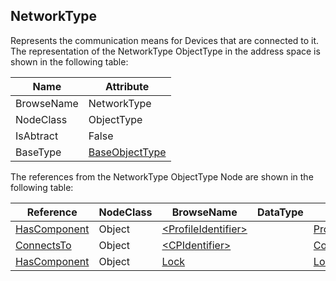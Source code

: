 <!-- objecttype -->
## NetworkType
Represents the communication means for Devices that are connected to it.
The representation of the NetworkType ObjectType in the address space is shown in the following table:  

|Name|Attribute|
|---|---|
|BrowseName|NetworkType|
|NodeClass|ObjectType|
|IsAbtract|False|
|BaseType|[BaseObjectType](../../../Core/Part5/ObjectTypes/BaseObjectType/readme.md)|

The references from the NetworkType ObjectType Node are shown in the following table:  

|Reference|NodeClass|BrowseName|DataType|TypeDefinition|ModellingRule|
|---|---|---|---|---|---|
|[HasComponent](../../../Core/Part3/ReferenceTypes/HasComponent/readme.md)|Object|[&lt;ProfileIdentifier&gt;](#&lt;ProfileIdentifier&gt;)||[ProtocolType](../../ObjectTypes/ProtocolType/readme.md)|[MandatoryPlaceholder](../../../Core/Objects/MandatoryPlaceholder/readme.md)|
|[ConnectsTo](../../ReferenceTypes/ConnectsTo/readme.md)|Object|[&lt;CPIdentifier&gt;](#&lt;CPIdentifier&gt;)||[ConnectionPointType](../../ObjectTypes/ConnectionPointType/readme.md)|[OptionalPlaceholder](../../../Core/Objects/OptionalPlaceholder/readme.md)|
|[HasComponent](../../../Core/Part3/ReferenceTypes/HasComponent/readme.md)|Object|[Lock](#Lock)||[LockingServicesType](../../ObjectTypes/LockingServicesType/readme.md)|[Optional](../../../Core/Objects/Optional/readme.md)|


